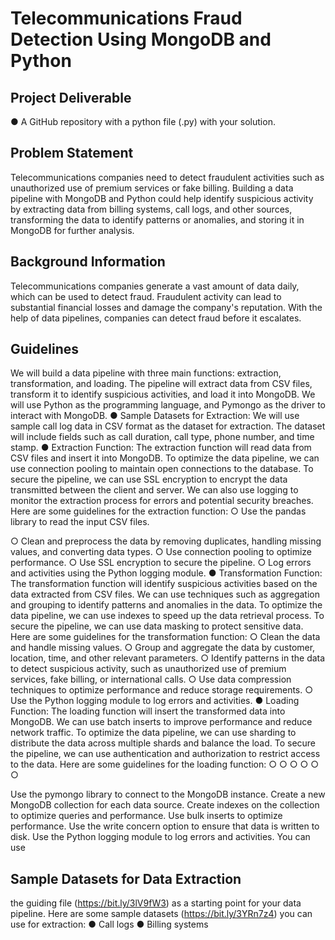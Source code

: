 # Telecommunications Fraud Detection Using MongoDB and Python

## Project Deliverable
● A GitHub repository with a python file (.py) with your solution.

## Problem Statement
Telecommunications companies need to detect fraudulent activities such as unauthorized use of premium services or fake billing. Building a data pipeline with MongoDB and Python could help identify suspicious activity by extracting data from billing systems, call logs, and other sources, transforming the data to identify patterns or anomalies, and storing it in MongoDB for further analysis.
## Background Information

Telecommunications companies generate a vast amount of data daily, which can be used to detect fraud. Fraudulent activity can lead to substantial financial losses and damage the company's reputation. With the help of data pipelines, companies can detect fraud before it escalates.

## Guidelines

We will build a data pipeline with three main functions: extraction, transformation, and loading. The pipeline will extract data from CSV files, transform it to identify suspicious activities, and load it into MongoDB. We will use Python as the programming language, and Pymongo as the driver to interact with MongoDB.
● Sample Datasets for Extraction: We will use sample call log data in CSV format as the dataset for extraction. The dataset will include fields such as call duration, call type, phone number, and time stamp.
● Extraction Function: The extraction function will read data from CSV files and insert it into MongoDB. To optimize the data pipeline, we can use connection pooling to maintain open connections to the database. To secure the pipeline, we can use SSL encryption to encrypt the data transmitted between the client and server. We can also use logging to monitor the extraction process for errors and potential security breaches. Here are some guidelines for the extraction function:
○ Use the pandas library to read the input CSV files.

 ○ Clean and preprocess the data by removing duplicates, handling missing values, and converting data types.
○ Use connection pooling to optimize performance.
○ Use SSL encryption to secure the pipeline.
○ Log errors and activities using the Python logging module.
● Transformation Function: The transformation function will identify suspicious activities based on the data extracted from CSV files. We can use techniques such as aggregation and grouping to identify patterns and anomalies in the data. To optimize the data pipeline, we can use indexes to speed up the data retrieval process. To secure the pipeline, we can use data masking to protect sensitive data. Here are some guidelines for the transformation function:
○ Clean the data and handle missing values.
○ Group and aggregate the data by customer, location, time, and other relevant
parameters.
○ Identify patterns in the data to detect suspicious activity, such as unauthorized
use of premium services, fake billing, or international calls.
○ Use data compression techniques to optimize performance and reduce storage
requirements.
○ Use the Python logging module to log errors and activities.
● Loading Function: The loading function will insert the transformed data into MongoDB. We can use batch inserts to improve performance and reduce network traffic. To optimize the data pipeline, we can use sharding to distribute the data across multiple shards and balance the load. To secure the pipeline, we can use authentication and authorization to restrict access to the data. Here are some guidelines for the loading function:
○ ○ ○ ○ ○ ○

Use the pymongo library to connect to the MongoDB instance.
Create a new MongoDB collection for each data source.
Create indexes on the collection to optimize queries and performance. Use bulk inserts to optimize performance.
Use the write concern option to ensure that data is written to disk.
Use the Python logging module to log errors and activities.
You can use

## Sample Datasets for Data Extraction
the guiding file (https://bit.ly/3lV9fW3) as a starting point for your data pipeline.
 Here are some sample datasets (https://bit.ly/3YRn7z4) you can use for extraction:
● Call logs
● Billing systems
 
